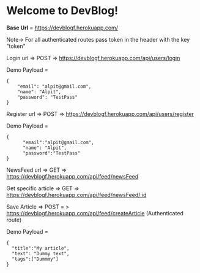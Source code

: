 # Welcome to DevBlog!
**Base Url** = https://devblogf.herokuapp.com/

Note-> For all authenticated routes pass token in the header with the key "token"

Login url => POST => https://devblogf.herokuapp.com/api/users/login

  Demo Payload = 
  ```` 
  { 
	  "email": "alpit@gmail.com",
	  "name": "Alpit",
	  "password": "TestPass" 
  } 
  ````

Register url => POST => https://devblogf.herokuapp.com/api/users/register

  Demo Payload = 
  ```` 
  { 
		"email":"alpit@gmail.com",
		"name": "Alpit",
		"password":"TestPass"
  } 
  ````

NewsFeed url => GET =>  https://devblogf.herokuapp.com/api/feed/newsFeed

Get specific article => GET => https://devblogf.herokuapp.com/api/feed/newsFeed/:id

Save Article => POST = > https://devblogf.herokuapp.com/api/feed/createArticle (Authenticated route)

 Demo Payload = 
  ```` 
{
	"title":"My article",
	"text": "Dummy text",
	"tags":["Dummmy"]
  } 
  ````
 